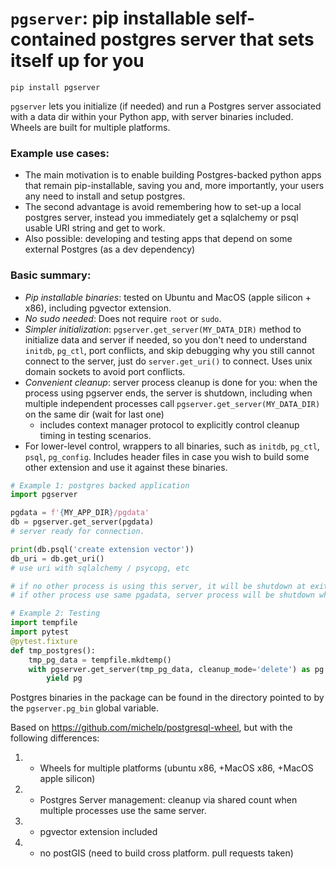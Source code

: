# `pgserver`: pip installable self-contained postgres server that sets itself up for you 

`pip install pgserver`

`pgserver` lets you initialize (if needed) and run a Postgres server associated with a data dir within your Python app, with server binaries included.
Wheels are built for multiple platforms.

### Example use cases:
* The main motivation is to enable building Postgres-backed python apps that remain pip-installable, saving you and, more importantly, your users any need to install and setup postgres.
* The second advantage is avoid remembering how to set-up a local postgres server, instead you immediately get a sqlalchemy or psql usable URI string and get to work.
* Also possible: developing and testing apps that depend on some external Postgres (as a dev dependency)

### Basic summary:
* _Pip installable binaries_: tested on Ubuntu and MacOS (apple silicon + x86), including pgvector extension. 
* _No sudo needed_: Does not require `root` or `sudo`.
* _Simpler initialization_: `pgserver.get_server(MY_DATA_DIR)` method to initialize data and server if needed, so you don't need to understand `initdb`, `pg_ctl`, port conflicts, and skip debugging why you still cannot connect to the server, just do `server.get_uri()` to connect. Uses unix domain sockets to avoid port conflicts.
* _Convenient cleanup_: server process cleanup is done for you: when the process using pgserver ends, the server is shutdown, including when multiple independent processes call
`pgserver.get_server(MY_DATA_DIR)` on the same dir (wait for last one)
    * includes context manager protocol to explicitly control cleanup timing in testing scenarios.
* For lower-level control, wrappers to all binaries, such as `initdb`, `pg_ctl`, `psql`, `pg_config`. Includes header files in case you wish to build some other extension and use it against these binaries.

```py
# Example 1: postgres backed application
import pgserver

pgdata = f'{MY_APP_DIR}/pgdata'
db = pgserver.get_server(pgdata)
# server ready for connection.

print(db.psql('create extension vector'))
db_uri = db.get_uri()
# use uri with sqlalchemy / psycopg, etc

# if no other process is using this server, it will be shutdown at exit,
# if other process use same pgadata, server process will be shutdown when all stop.
```

```py
# Example 2: Testing
import tempfile
import pytest
@pytest.fixture
def tmp_postgres():
    tmp_pg_data = tempfile.mkdtemp()
    with pgserver.get_server(tmp_pg_data, cleanup_mode='delete') as pg:
        yield pg
```

Postgres binaries in the package can be found in the directory pointed
to by the `pgserver.pg_bin` global variable. 

Based on https://github.com/michelp/postgresql-wheel, but with the following differences:
1. + Wheels for multiple platforms (ubuntu x86, +MacOS x86, +MacOS apple silicon)
2. + Postgres Server management: cleanup via shared count when multiple processes use the same server.
3. + pgvector extension included
4. - no postGIS (need to build cross platform. pull requests taken)
